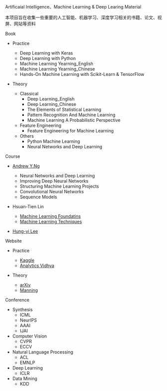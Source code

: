 Artificaial Intelligence、Machine Learning & Deep Learing Material

本项目旨在收集一些重要的人工智能、机器学习、深度学习相关的书籍、论文、视屏、网站等资料



Book

* Practice
    *  Deep Learning with Keras
    *  Deep Learning with Python
    *  Machine Learning Yearning_English
    *  Machine Learning Yearning_Chinese
    *  Hands-On Machine Learning with Scikit-Learn & TensorFlow
    

* Theory
    * Classical
        * Deep Learning_English
        * Deep Learning_Chinese
        * The Elements of Statistical Learning
        * Pattern Recognition And Machine Learning
        * Machine Learning A Probabilistic Perspective
    * Feature Engineering
        * Feature Engineering for Machine Learning
    * Others
        * Python Machine Learning
        * Neural Networks and Deep Learning

Course

*  [Andrew Y.Ng](https://www.deeplearning.ai/deep-learning-specialization/)
    *  Neural Networks and Deep Learning
    *  Improving Deep Neural Networks
    *  Structuring Machine Learning Projects
    *  Convolutional Neural Networks
    *  Sequence Models
    
* Hsuan-Tien Lin
    * [Machine Learning Foundatins](https://www.bilibili.com/video/av1624332?from=search&seid=4625598210232104722)
    * [Machine Learning Techniques](https://www.bilibili.com/video/av12469267/)

* [Hung-yi Lee](http://speech.ee.ntu.edu.tw/~tlkagk/)

Website

* Practice
    * [Kaggle](https://www.kaggle.com/)
    * [Analytics Vidhya](https://www.analyticsvidhya.com/)

* Theory
    * [arXiv](https://arxiv.org)
    * [Manning](https://www.manning.com/)

Conference

* Synthesis
    * ICML
    * NeurIPS
    * AAAI
    * IJAI
* Computer Vision
    * CVPR
    * ECCV
* Natural Language Processing
    * ACL
    * EMNLP
* Deep Learning
    * ICLR
* Data Mining
    * KDD




